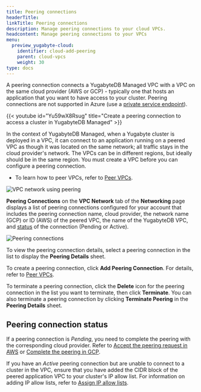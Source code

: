 ```yaml
---
title: Peering connections
headerTitle:
linkTitle: Peering connections
description: Manage peering connections to your cloud VPCs.
headcontent: Manage peering connections to your VPCs
menu:
  preview_yugabyte-cloud:
    identifier: cloud-add-peering
    parent: cloud-vpcs
    weight: 30
type: docs
---
```


A peering connection connects a YugabyteDB Managed VPC with a VPC on the same cloud provider (AWS or GCP) - typically one that hosts an application that you want to have access to your cluster. Peering connections are not supported in Azure (use a [private service endpoint](../cloud-add-endpoint/)).

{{< youtube id="Yu59wX8Rsug" title="Create a peering connection to access a cluster in YugabyteDB Managed" >}}

In the context of YugabyteDB Managed, when a Yugabyte cluster is deployed in a VPC, it can connect to an application running on a peered VPC as though it was located on the same network; all traffic stays in the cloud provider's network. The VPCs can be in different regions, but ideally should be in the same region. You must create a VPC before you can configure a peering connection.

- To learn how to peer VPCs, refer to [Peer VPCs](../cloud-add-vpc-aws/).

![VPC network using peering](/images/yb-cloud/managed-vpc-diagram.png)

**Peering Connections** on the **VPC Network** tab of the **Networking** page displays a list of peering connections configured for your account that includes the peering connection name, cloud provider, the network name (GCP) or ID (AWS) of the peered VPC, the name of the YugabyteDB VPC, and [status](#peering-connection-status) of the connection (Pending or Active).

![Peering connections](/images/yb-cloud/cloud-vpc-peering.png)

To view the peering connection details, select a peering connection in the list to display the **Peering Details** sheet.

To create a peering connection, click **Add Peering Connection**. For details, refer to [Peer VPCs](../cloud-add-vpc-aws/).

To terminate a peering connection, click the **Delete** icon for the peering connection in the list you want to terminate, then click **Terminate**. You can also terminate a peering connection by clicking **Terminate Peering** in the **Peering Details** sheet.

## Peering connection status

If a peering connection is _Pending_, you need to complete the peering with the corresponding cloud provider. Refer to [Accept the peering request in AWS](../cloud-add-vpc-aws/#accept-the-peering-request-in-aws) or [Complete the peering in GCP](../cloud-add-vpc-gcp/#complete-the-peering-in-gcp).

If you have an _Active_ peering connection but are unable to connect to a cluster in the VPC, ensure that you have added the CIDR block of the peered application VPC to your cluster's IP allow list. For information on adding IP allow lists, refer to [Assign IP allow lists](../../../cloud-secure-clusters/add-connections/).
